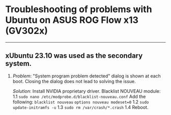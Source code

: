 # Troubleshooting of problems with Ubuntu on ASUS ROG Flow x13 (GV302x)
-----------------------------------------------------------------------
xUbuntu 23.10 was used as the secondary system.
-----------------------------------------------------------------------
1. *Problem*: "System program problem detected" dialog is shown at each
              boot. Closing the dialog does not lead to solving the issue.
   
   *Solution*:
               Install NVIDIA proprietary driver.
               Blacklist NOUVEAU module:
               1.1 `sudo nano /etc/modprobe.d/blacklist-nouveau.conf`
                   Add the following:
                     `blacklist nouveau`
                     `options nouveau modeset=0`
               1.2 `sudo update-initramfs -u`
               1.3 `sudo rm /var/crash/*.crash`
               1.4 Reboot.
